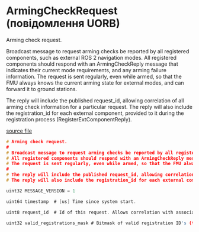 # ArmingCheckRequest (повідомлення UORB)

Arming check request.

Broadcast message to request arming checks be reported by all registered components, such as external ROS 2 navigation modes.
All registered components should respond with an ArmingCheckReply message that indicates their current mode requirements, and any arming failure information.
The request is sent regularly, even while armed, so that the FMU always knows the current arming state for external modes, and can forward it to ground stations.

The reply will include the published request_id, allowing correlation of all arming check information for a particular request.
The reply will also include the registration_id for each external component, provided to it during the registration process (RegisterExtComponentReply).

[source file](https://github.com/PX4/PX4-Autopilot/blob/main/msg/versioned/ArmingCheckRequest.msg)

```c
# Arming check request.
#
# Broadcast message to request arming checks be reported by all registered components, such as external ROS 2 navigation modes.
# All registered components should respond with an ArmingCheckReply message that indicates their current mode requirements, and any arming failure information.
# The request is sent regularly, even while armed, so that the FMU always knows the current arming state for external modes, and can forward it to ground stations.
#
# The reply will include the published request_id, allowing correlation of all arming check information for a particular request.
# The reply will also include the registration_id for each external component, provided to it during the registration process (RegisterExtComponentReply).

uint32 MESSAGE_VERSION = 1

uint64 timestamp  # [us] Time since system start.

uint8 request_id  # Id of this request. Allows correlation with associated ArmingCheckReply messages.

uint32 valid_registrations_mask # Bitmask of valid registration ID's (the bit is also cleared if flagged as unresponsive)

```

